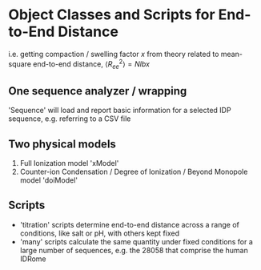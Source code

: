 # Object Classes and Scripts for End-to-End Distance
i.e. getting compaction / swelling factor $x$ from theory related to mean-square end-to-end distance, $\langle R_{ee}^2 \rangle = N l b x$

## One sequence analyzer / wrapping
'Sequence' will load and report basic information for a selected IDP sequence, e.g. referring to a CSV file

## Two physical models
1. Full Ionization model 'xModel'
2. Counter-ion Condensation / Degree of Ionization / Beyond Monopole model 'doiModel'

## Scripts
* 'titration' scripts determine end-to-end distance across a range of conditions, like salt or pH, with others kept fixed
* 'many' scripts calculate the same quantity under fixed conditions for a large number of sequences, e.g. the 28058 that comprise the human IDRome
